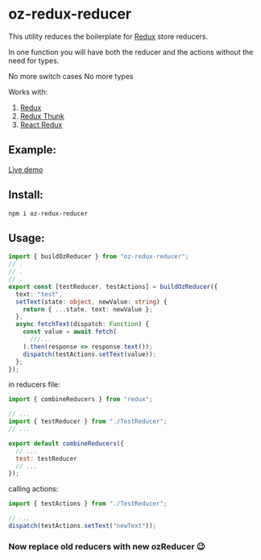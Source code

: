 # oz-redux-reducer

This utility reduces the boilerplate for [Redux](https://redux.js.org/ "Official site") store reducers.

In one function you will have both the reducer and the actions without the need for types.

No more switch cases
No more types

Works with:

1. [Redux](https://redux.js.org/ "Official site")
1. [Redux Thunk](https://www.npmjs.com/package/redux-thunk "npm")
1. [React Redux](https://www.npmjs.com/package/react-redux "npm")

## Example:

[Live demo](https://ofir-zeitoun.github.io/oz-redux-reducer/)

## Install:

```
npm i oz-redux-reducer
```

## Usage:

```ts
import { buildOzReducer } from "oz-redux-reducer";
// .
// .
// .
export const [testReducer, testActions] = buildOzReducer({
  text: "test",
  setText(state: object, newValue: string) {
    return { ...state, text: newValue };
  },
  async fetchText(dispatch: Function) {
    const value = await fetch(
      ///...
    ).then(response => response.text());
    dispatch(testActions.setText(value));
  };
});
```

in reducers file:

```js
import { combineReducers } from "redux";

// ...
import { testReducer } from "./TestReducer";
// ...

export default combineReducers({
  // ...
  test: testReducer
  // ...
});
```

calling actions:

```js
import { testActions } from "./TestReducer";

// ...
dispatch(testActions.setText("newText"));
```

### Now replace old reducers with new ozReducer 😉
